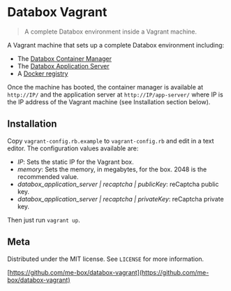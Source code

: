 # Databox Vagrant
> A complete Databox environment inside a Vagrant machine.

A Vagrant machine that sets up a complete Databox environment including:
- The [Databox Container Manager](https://github.com/me-box/databox-container-manager)
- The [Databox Application Server](https://github.com/me-box/databox-app-server)
- A [Docker registry](https://docs.docker.com/registry/)

Once the machine has booted, the container manager is available at ``http://IP/``
and the application server at ``http://IP/app-server/`` where IP is the IP address
of the Vagrant machine (see Installation section below).

## Installation

Copy ``vagrant-config.rb.example`` to ``vagrant-config.rb`` and edit in a text
editor.
The configuration values available are:
- *IP*: Sets the static IP for the Vagrant box.
- *memory*: Sets the memory, in megabytes, for the box. 2048 is the recommended value.
- *databox_application_server | recaptcha | publicKey*: reCaptcha public key.
- *databox_application_server | recaptcha | privateKey*: reCaptcha private key.

Then just run ``vagrant up``.

## Meta

Distributed under the MIT license. See ``LICENSE`` for more information.

[https://github.com/me-box/databox-vagrant](https://github.com/me-box/databox-vagrant)